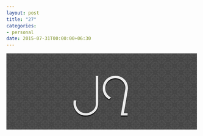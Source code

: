 ```yaml
---
layout: post
title: "27"
categories:
- personal
date: 2015-07-31T00:00:00+06:30
---
```


![27](/assets/27.png)